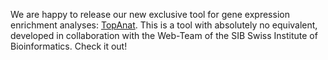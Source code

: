 We are happy to release our new exclusive tool for gene expression
enrichment analyses: [TopAnat](https://bgee.org/bgee13/?page=top_anat#/).
This is a tool with absolutely no equivalent, developed in
collaboration with the Web-Team of the SIB Swiss Institute of
Bioinformatics. Check it out!

